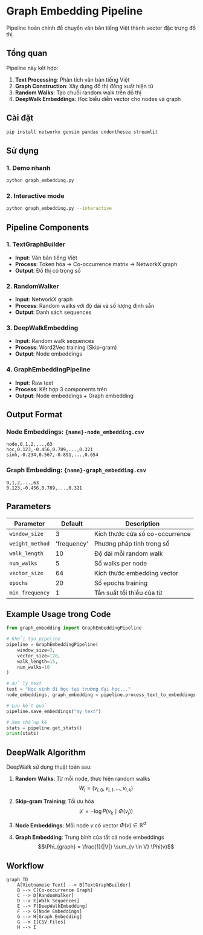 # Graph Embedding Pipeline

Pipeline hoàn chỉnh để chuyển văn bản tiếng Việt thành vector đặc trưng đồ thị.

## Tổng quan

Pipeline này kết hợp:
1. **Text Processing**: Phân tích văn bản tiếng Việt
2. **Graph Construction**: Xây dựng đồ thị đồng xuất hiện từ
3. **Random Walks**: Tạo chuỗi random walk trên đồ thị
4. **DeepWalk Embeddings**: Học biểu diễn vector cho nodes và graph

## Cài đặt

```bash
pip install networkx gensim pandas underthesea streamlit
```

## Sử dụng

### 1. Demo nhanh
```bash
python graph_embedding.py
```

### 2. Interactive mode
```bash
python graph_embedding.py --interactive
```

## Pipeline Components

### 1. TextGraphBuilder
- **Input**: Văn bản tiếng Việt
- **Process**: Token hóa → Co-occurrence matrix → NetworkX graph
- **Output**: Đồ thị có trọng số

### 2. RandomWalker  
- **Input**: NetworkX graph
- **Process**: Random walks với độ dài và số lượng định sẵn
- **Output**: Danh sách sequences

### 3. DeepWalkEmbedding
- **Input**: Random walk sequences
- **Process**: Word2Vec training (Skip-gram)
- **Output**: Node embeddings

### 4. GraphEmbeddingPipeline
- **Input**: Raw text
- **Process**: Kết hợp 3 components trên
- **Output**: Node embeddings + Graph embedding

## Output Format

### Node Embeddings: `{name}-node_embedding.csv`
```
node,0,1,2,...,63
học,0.123,-0.456,0.789,...,0.321
sinh,-0.234,0.567,-0.891,...,0.654
```

### Graph Embedding: `{name}-graph_embedding.csv`
```
0,1,2,...,63
0.123,-0.456,0.789,...,0.321
```

## Parameters

| Parameter | Default | Description |
|-----------|---------|-------------|
| `window_size` | 3 | Kích thước cửa sổ co-occurrence |
| `weight_method` | 'frequency' | Phương pháp tính trọng số |
| `walk_length` | 10 | Độ dài mỗi random walk |
| `num_walks` | 5 | Số walks per node |
| `vector_size` | 64 | Kích thước embedding vector |
| `epochs` | 20 | Số epochs training |
| `min_frequency` | 1 | Tần suất tối thiểu của từ |

## Example Usage trong Code

```python
from graph_embedding import GraphEmbeddingPipeline

# Khởi tạo pipeline
pipeline = GraphEmbeddingPipeline(
    window_size=3,
    vector_size=128,
    walk_length=15,
    num_walks=10
)

# Xử lý text
text = "Học sinh đi học tại trường đại học..."
node_embeddings, graph_embedding = pipeline.process_text_to_embeddings(text)

# Lưu kết quả
pipeline.save_embeddings("my_text")

# Xem thống kê
stats = pipeline.get_stats()
print(stats)
```

## DeepWalk Algorithm

DeepWalk sử dụng thuật toán sau:

1. **Random Walks**: Từ mỗi node, thực hiện random walks
   $$W_i = (v_{i,0}, v_{i,1}, ..., v_{i,k})$$

2. **Skip-gram Training**: Tối ưu hóa
   $$\mathcal{L} = -\log P(v_k \mid \Phi(v_j))$$

3. **Node Embeddings**: Mỗi node $v$ có vector $\Phi(v) \in \mathbb{R}^d$

4. **Graph Embedding**: Trung bình của tất cả node embeddings
   $$\Phi_{graph} = \frac{1}{|V|} \sum_{v \in V} \Phi(v)$$

## Workflow

```mermaid
graph TD
    A[Vietnamese Text] --> B[TextGraphBuilder]
    B --> C[Co-occurrence Graph]
    C --> D[RandomWalker]
    D --> E[Walk Sequences]
    E --> F[DeepWalkEmbedding]
    F --> G[Node Embeddings]
    G --> H[Graph Embedding]
    G --> I[CSV Files]
    H --> I
```